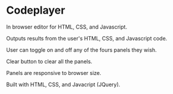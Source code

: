 # Codeplayer

In browser editor for HTML, CSS, and Javascript.

Outputs results from the user's HTML, CSS, and Javascript code.

User can toggle on and off any of the fours panels they wish.

Clear button to clear all the panels.

Panels are responsive to browser size.

Built with HTML, CSS, and Javacript (JQuery).

